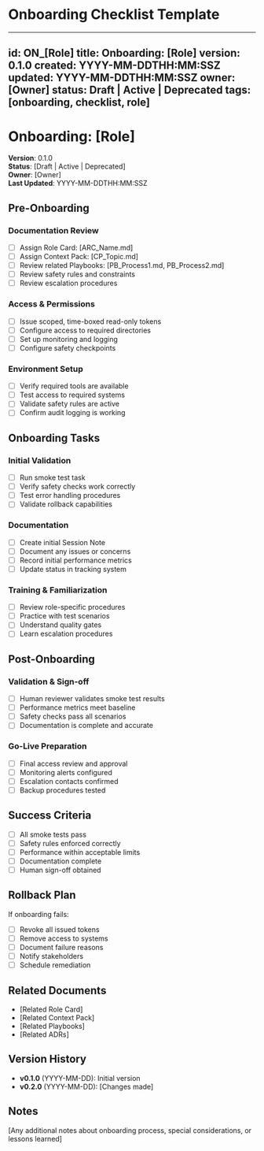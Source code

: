 # Onboarding Checklist Template

---
id: ON_[Role]
title: Onboarding: [Role]
version: 0.1.0
created: YYYY-MM-DDTHH:MM:SSZ
updated: YYYY-MM-DDTHH:MM:SSZ
owner: [Owner]
status: Draft | Active | Deprecated
tags: [onboarding, checklist, role]
---

# Onboarding: [Role]

**Version**: 0.1.0  
**Status**: [Draft | Active | Deprecated]  
**Owner**: [Owner]  
**Last Updated**: YYYY-MM-DDTHH:MM:SSZ

## Pre-Onboarding

### Documentation Review

- [ ] Assign Role Card: [ARC_Name.md]
- [ ] Assign Context Pack: [CP_Topic.md]
- [ ] Review related Playbooks: [PB_Process1.md, PB_Process2.md]
- [ ] Review safety rules and constraints
- [ ] Review escalation procedures

### Access & Permissions

- [ ] Issue scoped, time-boxed read-only tokens
- [ ] Configure access to required directories
- [ ] Set up monitoring and logging
- [ ] Configure safety checkpoints

### Environment Setup

- [ ] Verify required tools are available
- [ ] Test access to required systems
- [ ] Validate safety rules are active
- [ ] Confirm audit logging is working

## Onboarding Tasks

### Initial Validation

- [ ] Run smoke test task
- [ ] Verify safety checks work correctly
- [ ] Test error handling procedures
- [ ] Validate rollback capabilities

### Documentation

- [ ] Create initial Session Note
- [ ] Document any issues or concerns
- [ ] Record initial performance metrics
- [ ] Update status in tracking system

### Training & Familiarization

- [ ] Review role-specific procedures
- [ ] Practice with test scenarios
- [ ] Understand quality gates
- [ ] Learn escalation procedures

## Post-Onboarding

### Validation & Sign-off

- [ ] Human reviewer validates smoke test results
- [ ] Performance metrics meet baseline
- [ ] Safety checks pass all scenarios
- [ ] Documentation is complete and accurate

### Go-Live Preparation

- [ ] Final access review and approval
- [ ] Monitoring alerts configured
- [ ] Escalation contacts confirmed
- [ ] Backup procedures tested

## Success Criteria

- [ ] All smoke tests pass
- [ ] Safety rules enforced correctly
- [ ] Performance within acceptable limits
- [ ] Documentation complete
- [ ] Human sign-off obtained

## Rollback Plan

If onboarding fails:

- [ ] Revoke all issued tokens
- [ ] Remove access to systems
- [ ] Document failure reasons
- [ ] Notify stakeholders
- [ ] Schedule remediation

## Related Documents

- [Related Role Card]
- [Related Context Pack]
- [Related Playbooks]
- [Related ADRs]

## Version History

- **v0.1.0** (YYYY-MM-DD): Initial version
- **v0.2.0** (YYYY-MM-DD): [Changes made]

## Notes

[Any additional notes about onboarding process, special considerations, or lessons learned]
